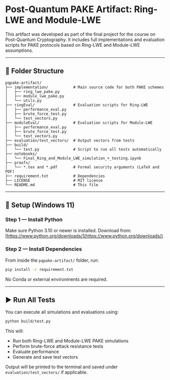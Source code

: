 # Post-Quantum PAKE Artifact: Ring-LWE and Module-LWE

This artifact was developed as part of the final project for the course on Post-Quantum Cryptography. It includes full implementations and evaluation scripts for PAKE protocols based on Ring-LWE and Module-LWE assumptions.

---

## 📁 Folder Structure

```
pqpake-artifact/
├── implementation/           # Main source code for both PAKE schemes
│   ├── ring_lwe_pake.py
│   ├── module_lwe_pake.py
│   └── utils.py
├── ringEval/                 # Evaluation scripts for Ring-LWE
│   ├── performance_eval.py
│   ├── brute_force_test.py
│   └── test_vectors.py
├── moduleEval/               # Evaluation scripts for Module-LWE
│   ├── performance_eval.py
│   ├── brute_force_test.py
│   └── test_vectors.py
├── evaluation/test_vectors/  # Output vectors from tests
├── build/
│   └── test.py               # Script to run all tests automatically
├── notebooks/
│   └── Final_Ring_and_Module_LWE_simulation_+_testing.ipynb
├── proofs/
│   └── *.tex and *.pdf       # Formal security arguments (LaTeX and PDF)
├── requirement.txt           # Dependencies
├── LICENSE                   # MIT license
└── README.md                 # This file
```

---

## 🔧 Setup (Windows 11)

### Step 1 — Install Python
Make sure Python 3.10 or newer is installed. Download from:
[https://www.python.org/downloads/](https://www.python.org/downloads/)

### Step 2 — Install Dependencies

From inside the `pqpake-artifact/` folder, run:
```bash
pip install -r requirement.txt
```

No Conda or external environments are required.

---

## ▶️ Run All Tests

You can execute all simulations and evaluations using:
```bash
python build/test.py
```
This will:
- Run both Ring-LWE and Module-LWE PAKE simulations
- Perform brute-force attack resistance tests
- Evaluate performance
- Generate and save test vectors

Output will be printed to the terminal and saved under `evaluation/test_vectors/` if applicable.

